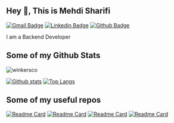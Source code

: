 ## Hey 👋, This is Mehdi Sharifi
[![Gmail Badge](https://img.shields.io/badge/-smmehdisharifi@gmail.com-c14438?style=flat&logo=Gmail&logoColor=white&link=mailto:smmehdisharifi@gmail.com)](mailto:smmehdisharifi@gmail.com) 
[![Linkedin Badge](https://img.shields.io/badge/-linkedin-0072b1?style=flat&logo=Linkedin&logoColor=white&link=https://www.linkedin.com/in/mohammad-mehdi-sharifi/)](https://www.linkedin.com/in/mohammad-mehdi-sharifi/)
[![Github Badge](https://img.shields.io/badge/-winkersco-grey?style=flat&logo=github&logoColor=white&link=https://github.com/winkersco/)](https://www.github.com/winkersco/) <p align='left'>I am a Backend Developer</p>
## Some of my Github Stats
<p align=left> <img src=https://komarev.com/ghpvc/?username=winkersco alt=winkersco /> </p>

[![Github stats](https://github-readme-stats.vercel.app/api?username=winkersco&show_icons=true&include_all_commits=true)](https://github.com/winkersco/github-readme-stats)
[![Top Langs](https://github-readme-stats.vercel.app/api/top-langs/?username=winkersco&layout=compact)](https://github.com/winkersco/github-readme-stats)

## Some of my useful repos
[![Readme Card](https://github-readme-stats.vercel.app/api/pin/?username=winkersco&repo=media-merger)](https://github.com/winkersco/media-merger)
[![Readme Card](https://github-readme-stats.vercel.app/api/pin/?username=winkersco&repo=golang-url-generator)](https://github.com/winkersco/golang-url-generator)
[![Readme Card](https://github-readme-stats.vercel.app/api/pin/?username=winkersco&repo=wappalyzer)](https://github.com/winkersco/wappalyzer)
[![Readme Card](https://github-readme-stats.vercel.app/api/pin/?username=winkersco&repo=zap)](https://github.com/winkersco/zap)
